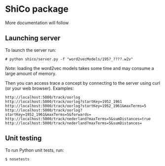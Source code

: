 # ShiCo package

More documentation will follow

## Launching server
To launch the server run:
```
# python shico/server.py -f "word2vecModels/195?_????.w2v"
```

*Note:* loading the word2vec models takes some time and may consume a large amount of memory.

Then you can access trace a concept by connecting to the server using curl (or your web browser). Examples:

```
http://localhost:5000/track/oorlog
http://localhost:5000/track/oorlog?startKey=1952_1961
http://localhost:5000/track/oorlog?startKey=1952_1961&maxTerms=5
http://localhost:5000/track/oorlog?startKey=1952_1961&maxTerms=5&forwards=
http://localhost:5000/track/nederland?maxTerms=5&sumDistances=true
http://localhost:5000/track/nederland?maxTerms=5&sumDistances=
```

## Unit testing
To run Python unit tests, run:
```
$ nosetests
```
